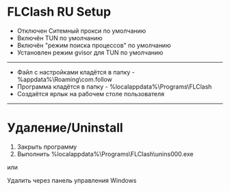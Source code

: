 # FLСlash RU Setup
- Отключен Ситемный прокси по умолчанию
- Включён TUN по умолчанию
- Включён "режим поиска процессов" по умолчанию
- Установлен режим gvisor для TUN по умолчанию
---
- Файл с настройками кладётся в папку - %appdata%\Roaming\com.follow
- Программа кладётся в папку - %localappdata%\Programs\FLClash
- Создаётся ярлык на рабочем столе пользователя
---
# Удаление/Uninstall
1. Закрыть программу
2. Выполнить %localappdata%\Programs\FLClash\unins000.exe

или

Удалить через панель управления Windows